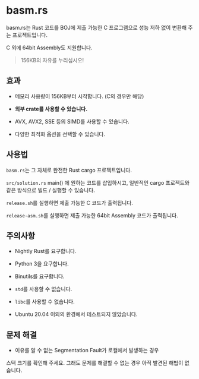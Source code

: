 # basm.rs

basm.rs는 Rust 코드를 BOJ에 제출 가능한 C 프로그램으로 성능 저하 없이 변환해 주는 프로젝트입니다.

C 외에 64bit Assembly도 지원합니다.

> 156KB의 자유를 누리십시오!

## 효과

- 메모리 사용량이 156KB부터 시작합니다. (C의 경우만 해당)

- **외부 crate를 사용할 수 있습니다.**

- AVX, AVX2, SSE 등의 SIMD를 사용할 수 있습니다.

- 다양한 최적화 옵션을 선택할 수 있습니다.

## 사용법

`basm.rs`는 그 자체로 완전한 Rust cargo 프로젝트입니다.

`src/solution.rs` main() 에 원하는 코드를 삽입하시고,
일반적인 cargo 프로젝트와 같은 방식으로 빌드 / 실행할 수 있습니다.

`release.sh`를 실행하면 제출 가능한 C 코드가 출력됩니다.

`release-asm.sh`를 실행하면 제출 가능한 64bit Assembly 코드가 출력됩니다.

## 주의사항

- Nightly Rust를 요구합니다.

- Python 3을 요구합니다.

- Binutils를 요구합니다.

- `std`를 사용할 수 없습니다.

- `libc`를 사용할 수 없습니다.

- Ubuntu 20.04 이외의 환경에서 테스트되지 않았습니다.

## 문제 해결

- 이유를 알 수 없는 Segmentation Fault가 로컬에서 발생하는 경우

스택 크기를 확인해 주세요. 그래도 문제를 해결할 수 없는 경우 아직 발견된 해법이 없습니다.

